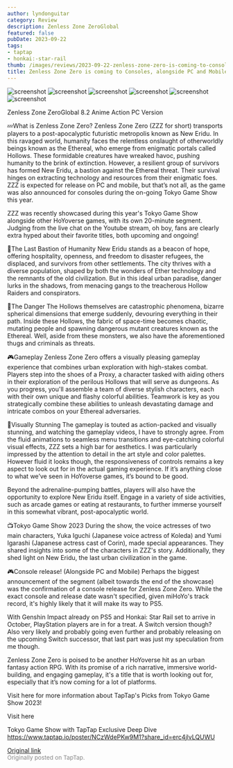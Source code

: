 ```yaml
---
author: lyndonguitar
category: Review
description: Zenless Zone ZeroGlobal
featured: false
pubDate: 2023-09-22
tags:
- taptap
- honkai:-star-rail
thumb: /images/reviews/2023-09-22-zenless-zone-zero-is-coming-to-consoles-alongside-pc-and-mobile--tgs-2023-0.avif
title: Zenless Zone Zero is coming to Consoles, alongside PC and Mobile! | TGS 2023
---
```


<div class="gallery">
  <img src="/images/reviews/2023-09-22-zenless-zone-zero-is-coming-to-consoles-alongside-pc-and-mobile--tgs-2023-0.avif" alt="screenshot" />
  <img src="/images/reviews/2023-09-22-zenless-zone-zero-is-coming-to-consoles-alongside-pc-and-mobile--tgs-2023-1.avif" alt="screenshot" />
  <img src="/images/reviews/2023-09-22-zenless-zone-zero-is-coming-to-consoles-alongside-pc-and-mobile--tgs-2023-2.avif" alt="screenshot" />
  <img src="/images/reviews/2023-09-22-zenless-zone-zero-is-coming-to-consoles-alongside-pc-and-mobile--tgs-2023-3.avif" alt="screenshot" />
  <img src="/images/reviews/2023-09-22-zenless-zone-zero-is-coming-to-consoles-alongside-pc-and-mobile--tgs-2023-4.avif" alt="screenshot" />
  <img src="/images/reviews/2023-09-22-zenless-zone-zero-is-coming-to-consoles-alongside-pc-and-mobile--tgs-2023-5.avif" alt="screenshot" />
</div>

Zenless Zone ZeroGlobal
8.2
Anime
Action
PC Version

💤What is Zenless Zone Zero?
Zenless Zone Zero (ZZZ for short) transports players to a post-apocalyptic futuristic metropolis known as New Eridu. In this ravaged world, humanity faces the relentless onslaught of otherworldly beings known as the Ethereal, who emerge from enigmatic portals called Hollows. These formidable creatures have wreaked havoc, pushing humanity to the brink of extinction. However, a resilient group of survivors has formed New Eridu, a bastion against the Ethereal threat. Their survival hinges on extracting technology and resources from their enigmatic foes. ZZZ is expected for release on PC and mobile, but that’s not all, as the game was also announced for consoles during the on-going Tokyo Game Show this year.

ZZZ was recently showcased during this year's Tokyo Game Show alongside other HoYoverse games, with its own 20-minute segment. Judging from the live chat on the Youtube stream, oh boy, fans are clearly extra hyped about their favorite titles, both upcoming and ongoing!

🏬The Last Bastion of Humanity
New Eridu stands as a beacon of hope, offering hospitality, openness, and freedom to disaster refugees, the displaced, and survivors from other settlements. The city thrives with a diverse population, shaped by both the wonders of Ether technology and the remnants of the old civilization. But in this ideal urban paradise, danger lurks in the shadows, from menacing gangs to the treacherous Hollow Raiders and conspirators.

🧟The Danger
The Hollows themselves are catastrophic phenomena, bizarre spherical dimensions that emerge suddenly, devouring everything in their path. Inside these Hollows, the fabric of space-time becomes chaotic, mutating people and spawning dangerous mutant creatures known as the Ethereal. Well, aside from these monsters, we also have the aforementioned thugs and criminals as threats.

🎮Gameplay
Zenless Zone Zero offers a visually pleasing gameplay experience that combines urban exploration with high-stakes combat. Players step into the shoes of a Proxy, a character tasked with aiding others in their exploration of the perilous Hollows that will serve as dungeons. As you progress, you'll assemble a team of diverse stylish characters, each with their own unique and flashy colorful abilities. Teamwork is key as you strategically combine these abilities to unleash devastating damage and intricate combos on your Ethereal adversaries.

🎨Visually Stunning
The gameplay is touted as action-packed and visually stunning, and watching the gameplay videos, I have to strongly agree. From the fluid animations to seamless menu transitions and eye-catching colorful visual effects, ZZZ sets a high bar for aesthetics. I was particularly impressed by the attention to detail in the art style and color palettes. However fluid it looks though, the responsiveness of controls remains a key aspect to look out for in the actual gaming experience. If it’s anything close to what we’ve seen in HoYoverse games, it’s bound to be good.

Beyond the adrenaline-pumping battles, players will also have the opportunity to explore New Eridu itself. Engage in a variety of side activities, such as arcade games or eating at restaurants, to further immerse yourself in this somewhat vibrant, post-apocalyptic world.

📺Tokyo Game Show 2023
During the show, the voice actresses of two main characters, Yuka Iguchi (Japanese voice actress of Koleda) and Yumi Igarashi (Japanese actress cast of Corin), made special appearances. They shared insights into some of the characters in ZZZ's story. Additionally, they shed light on New Eridu, the last urban civilization in the game.

🎮Console release! (Alongside PC and Mobile)
Perhaps the biggest announcement of the segment (albeit towards the end of the showcase) was the confirmation of a console release for Zenless Zone Zero. While the exact console and release date wasn't specified, given miHoYo's track record, it's highly likely that it will make its way to PS5.

With Genshin Impact already on PS5 and Honkai: Star Rail set to arrive in October, PlayStation players are in for a treat. A Switch version though? Also very likely and probably going even further and probably releasing on the upcoming Switch successor, that last part was just my speculation from me though.

Zenless Zone Zero is poised to be another HoYoverse hit as an urban fantasy action RPG. With its promise of a rich narrative, immersive world-building, and engaging gameplay, it's a title that is worth looking out for, especially that it’s now coming for a lot of platforms.

Visit here for more information about TapTap's Picks from Tokyo Game Show 2023!

Visit here

Tokyo Game Show with TapTap Exclusive Deep Dive
https://www.taptap.io/poster/NCzWdePKw9M1?share_id=erc4jlvLQUWU

[Original link](https://www.taptap.io/post/6334021)<br><span style="font-size: 0.95em; color: #888;">Originally posted on TapTap.</span>